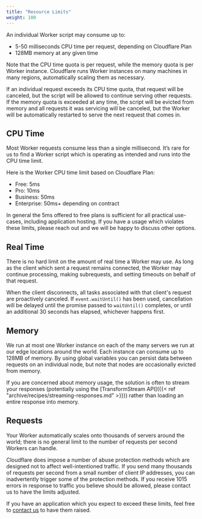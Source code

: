 ```yaml
---
title: "Resource Limits"
weight: 100
---
```


An individual Worker script may consume up to:

- 5-50 milliseconds CPU time per request, depending on Cloudflare Plan
- 128MB memory at any given time

Note that the CPU time quota is per request, while the memory quota is per Worker instance.
Cloudflare runs Worker instances on many machines in many regions, automatically scaling
them as necessary.

If an individual request exceeds its CPU time quota, that request will be canceled,
but the script will be allowed to continue serving other requests. If the memory quota is exceeded
at any time, the script will be evicted from memory and all requests it was servicing will
be canceled, but the Worker will be automatically restarted to serve the next request that
comes in.

## CPU Time

Most Worker requests consume less than a single millisecond. It’s rare for us to find a
Worker script which is operating as intended and runs into the CPU time limit.

Here is the Worker CPU time limit based on Cloudflare Plan:

- Free: 5ms
- Pro: 10ms
- Business: 50ms
- Enterprise: 50ms+ depending on contract

In general the 5ms offered to free plans is sufficient for all practical use-cases, including
application hosting. If you have a usage which violates these limits, please reach out and we
will be happy to discuss other options.

## Real Time

There is no hard limit on the amount of real time a Worker may use. As long as the client
which sent a request remains connected, the Worker may continue processing, making subrequests, and
setting timeouts on behalf of that request.

When the client disconnects, all tasks associated with that client's request are proactively
canceled. If `event.waitUntil()` has been used, cancellation will be delayed until the promise
passed to `waitUntil()` completes, or until an additional 30 seconds has elapsed, whichever happens
first.

## Memory

We run at most one Worker instance on each of the many servers we run at our edge locations
around the world. Each instance can consume up to 128MB of memory. By using global variables
you can persist data between requests on an individual node, but note that nodes are occasionally
evicted from memory.

If you are concerned about memory usage, the solution is often to stream your responses
(potentially using the [TransformStream API]({{< ref "archive/recipes/streaming-responses.md" >}}))
rather than loading an entire response into memory.

## Requests

Your Worker automatically scales onto thousands of servers around the world; there is no
general limit to the number of requests per second Workers can handle.

Cloudflare does impose a number of abuse protection methods which are designed not to
affect well-intentioned traffic. If you send many thousands of requests
per second from a small number of client IP addresses, you can inadvertently trigger
some of the protection methods. If you receive 1015 errors in response to traffic
you believe should be allowed, please contact us to have the limits adjusted.

If you have an application which you expect to exceed these limits, feel free to
[contact us](https://support.cloudflare.com) to have them raised.
